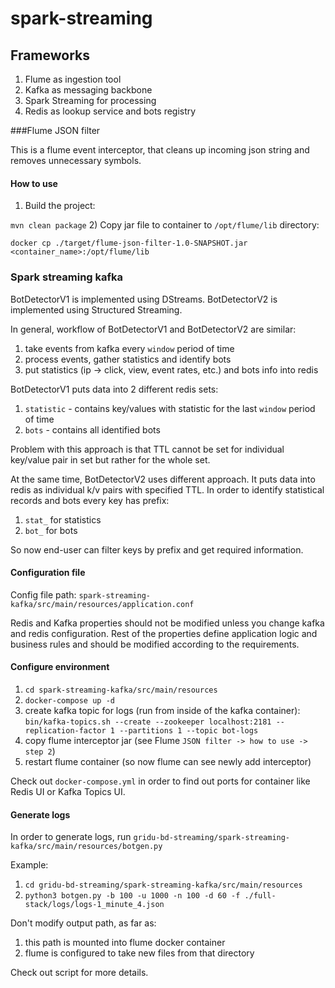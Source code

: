 # spark-streaming
## Frameworks

1) Flume as ingestion tool
2) Kafka as messaging backbone
3) Spark Streaming for processing
4) Redis as lookup service and bots registry

###Flume JSON filter

This is a flume event interceptor, that cleans up incoming json string and removes unnecessary symbols.

#### How to use
1) Build the project:

```mvn clean package```
2) Copy jar file to container to ```/opt/flume/lib``` directory:

```
docker cp ./target/flume-json-filter-1.0-SNAPSHOT.jar <container_name>:/opt/flume/lib
```

### Spark streaming kafka

BotDetectorV1 is implemented using DStreams.
BotDetectorV2 is implemented using Structured Streaming.

In general, workflow of BotDetectorV1 and BotDetectorV2 are similar:
1) take events from kafka every ```window``` period of time
2) process events, gather statistics and identify bots
3) put statistics (ip -> click, view, event rates, etc.) and bots info into redis

BotDetectorV1 puts data into 2 different redis sets:
1) ```statistic``` - contains key/values with statistic for the last ```window``` period of time
2) ```bots``` - contains all identified bots

Problem with this approach is that TTL cannot be set for individual key/value pair in set but rather for the whole set.

At the same time, BotDetectorV2 uses different approach.
It puts data into redis as individual k/v pairs with specified TTL. In order to identify statistical records and bots every key has prefix:
1) ```stat_``` for statistics
2) ```bot_```  for bots

So now end-user can filter keys by prefix and get required information.

#### Configuration file
Config file path: ```spark-streaming-kafka/src/main/resources/application.conf```

Redis and Kafka properties should not be modified unless you change kafka and redis configuration.
Rest of the properties define application logic and business rules and should be modified 
according to the requirements.


#### Configure environment

1) ```cd spark-streaming-kafka/src/main/resources```
2) ```docker-compose up -d```
3) create kafka topic for logs (run from inside of the kafka container): ```bin/kafka-topics.sh --create --zookeeper localhost:2181 --replication-factor 1 --partitions 1 --topic bot-logs```
4) copy flume interceptor jar (see Flume ```JSON filter -> how to use -> step 2```)
5) restart flume container (so now flume can see newly add interceptor)

Check out ```docker-compose.yml``` in order to find out ports for container like Redis UI or Kafka Topics UI.

#### Generate logs

In order to generate logs, run ```gridu-bd-streaming/spark-streaming-kafka/src/main/resources/botgen.py```

Example:
1) ```cd gridu-bd-streaming/spark-streaming-kafka/src/main/resources``` 
2) ```python3 botgen.py -b 100 -u 1000 -n 100 -d 60 -f ./full-stack/logs/logs-1_minute_4.json```

Don't modify output path, as far as:
1) this path is mounted into flume docker container
2) flume is configured to take new files from that directory

Check out script for more details.